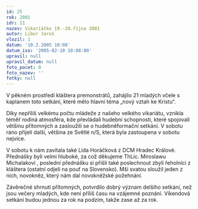 ```yaml
---
id: 25
rok: 2001
idr: 11
nazev: Vikariátko 19.-20.října 2001
autor: Libor Jaroš
vlozil: 1
datum: '10.2.2005 10:08'
datum_iso: '2005-02-10 10:08:00'
upravil: null
upravil_datum: null
foto_pocet: 0
foto_nazev: ''
fotky: null
---
```

V pěkném prostředí kláštera premonstrátů, zahájilo 21 mladých včele s kaplanem toto setkání, které mělo hlavní téma „nový vztah ke Kristu“. 
<p>
Díky nepříliš velkému počtu mládeže z našeho velkého vikariátu, vznikla téměř rodiná atmosféra, kde převládali hudební schopnosti, které spojovali většinu přítomných a zasloužili se o hudebněformační setkání. V sobotu ráno přijeli další, většina ze Světlé n/S, která byla zastoupena v sobotu nejvíce. 
<p>
V sobotu k nám zavítala také Lída Horáčková z DCM Hradec Králové. Přednášky byli velmi hluboké, za což děkujeme ThLic. Miroslawu Michalakovi , poslední přednášku si přišli také poslechnout zbylí řeholníci z kláštera (ostatní odjeli na pouť na Slovensko). Mši svatou sloužil jeden z nich, novokněz, který nám dal novokněžské požehnání. 
<p>
Závěrečné shrnutí přítomných, potvrdilo dobrý význam delšího setkání, než jsou večery mladých, kde není příliš času na vzájemné poznání. Víkendová setkání budou jednou za rok na podzim, takže zase až za rok.
